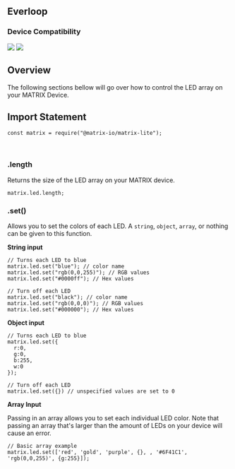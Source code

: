 <h2 style="padding-top:0">Everloop</h2>

### Device Compatibility
<img class="creator-compatibility-icon" src="../../../img/creator-icon.svg">
<img class="creator-compatibility-icon" src="../../../img/voice-icon.svg">

## Overview
The following sections bellow will go over how to control the LED array on your MATRIX Device.

## Import Statement
```language-js
const matrix = require("@matrix-io/matrix-lite");
```
<br/>

### .length
Returns the size of the LED array on your MATRIX device.
```
matrix.led.length;
```

### .set()
Allows you to set the colors of each LED. A `string`, `object`, `array`, or nothing can be given to this function.

**String input**
```language-js
// Turns each LED to blue
matrix.led.set("blue"); // color name
matrix.led.set("rgb(0,0,255)"); // RGB values
matrix.led.set("#0000ff"); // Hex values

// Turn off each LED
matrix.led.set("black"); // color name
matrix.led.set("rgb(0,0,0)"); // RGB values
matrix.led.set("#000000"); // Hex values
```

**Object input**
```language-js
// Turns each LED to blue
matrix.led.set({
  r:0, 
  g:0, 
  b:255,
  w:0
});

// Turn off each LED
matrix.led.set({}) // unspecified values are set to 0
```

**Array Input**

Passing in an array allows you to set each individual LED color. Note that passing an array that's larger than the amount of LEDs on your device will cause an error.
```language-js
// Basic array example
matrix.led.set(['red', 'gold', 'purple', {}, , '#6F41C1', 'rgb(0,0,255)', {g:255}]);
```